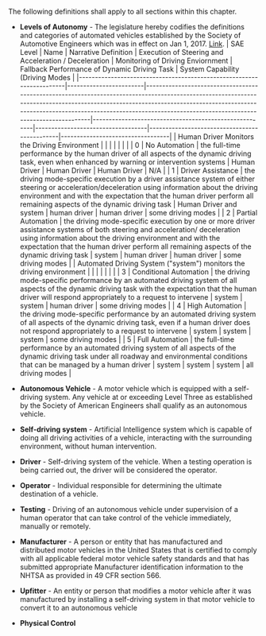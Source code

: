 The following definitions shall apply to all sections within this chapter.

- **Levels of Autonomy** - The legislature hereby codifies the definitions and categories of automated vehicles established by the Society of Automotive Engineers which was in effect on Jan 1, 2017. [Link](https://www.sae.org/misc/pdfs/automated_driving.pdf).
| SAE Level                                                            | Name                   | Narrative Definition                                                                                                                                                                                                                                                                  | Execution of Steering and Acceleration / Deceleration | Monitoring of Driving Enviornment | Fallback Performance of Dynamic Driving Task | System Capability (Driving Modes |
|----------------------------------------------------------------------|------------------------|---------------------------------------------------------------------------------------------------------------------------------------------------------------------------------------------------------------------------------------------------------------------------------------|-------------------------------------------------------|-----------------------------------|----------------------------------------------|----------------------------------|
| Human Driver Monitors the Driving Environment                        |                        |                                                                                                                                                                                                                                                                                       |                                                       |                                   |                                              |                                  |
| 0                                                                    | No Automation          | the full-time performance by the human driver of all aspects of the dynamic driving task, even when enhanced by warning or intervention systems                                                                                                                                       | Human Driver                                          | Human Driver                      | Human Driver                                 | N/A                              |
| 1                                                                    | Driver Assistance      | the driving mode-specific execution by a driver assistance system of either steering or acceleration/deceleration using information about the driving environment and with the expectation that the human driver perform all remaining aspects of the dynamic driving task            | Human Driver and system                               | human driver                      | human driver                                 | some driving modes               |
| 2                                                                    | Partial Automation     | the driving mode-specific execution by one or more driver assistance systems of both steering and acceleration/ deceleration using information about the driving environment and with the expectation that the human driver perform all remaining aspects of the dynamic driving task | system                                                | human driver                      | human driver                                 | some driving modes               |
| Automated Driving System ("system") monitors the driving environment |                        |                                                                                                                                                                                                                                                                                       |                                                       |                                   |                                              |                                  |
| 3                                                                    | Conditional Automation | the driving mode-specific performance by an automated driving system of all aspects of the dynamic driving task with the expectation that the human driver will respond appropriately to a request to intervene                                                                       | system                                                | system                            | human driver                                 | some driving modes               |
| 4                                                                    | High Automation        | the driving mode-specific performance by an automated driving system of all aspects of the dynamic driving task, even if a human driver does not respond appropriately to a request to intervene                                                                                      | system                                                | system                            | system                                       | some driving modes               |
| 5                                                                    | Full Automation        | the full-time performance by an automated driving system of all aspects of the dynamic driving task under all roadway and environmental conditions that can be managed by a human driver                                                                                              | system                                                | system                            | system                                       | all driving modes                |

- **Autonomous Vehicle** - A motor vehicle which is equipped with a self-driving system. Any vehicle at or exceeding Level Three as established by the Society of American Engineers shall qualify as an autonomous vehicle. 
- **Self-driving system** - Artificial Intelligence system which is capable of doing all driving activities of a vehicle, interacting with the surrounding environment, without human intervention.
- **Driver** - Self-driving system of the vehicle. When a testing operation is being carried out, the driver will be considered the operator.
- **Operator** - Individual responsible for determining the ultimate destination of a vehicle. 
- **Testing** - Driving of an autonomous vehicle under supervision of a human operator that can take control of the vehicle immediately, manually or remotely.
- **Manufacturer** - A person or entity that has manufactured and distributed motor vehicles in the United States that is certified to comply with all applicable federal motor vehicle safety standards and that has submitted appropriate Manufacturer identification information to the NHTSA as provided in 49 CFR section 566. 
- **Upfitter** - An entity or person that modifies a motor vehicle after it was manufactured by installing a self-driving system in that motor vehicle to convert it to an autonomous vehicle
- **Physical Control**